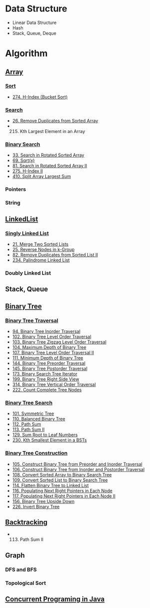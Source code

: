 # Data Structure

* Linear Data Structure
* Hash
* Stack, Queue, Deque


# Algorithm

## [Array](https://github.com/RagingPsyduck/Data-Structures-and-Algorithms-in-Java/tree/master/Array)
### [Sort](https://github.com/RagingPsyduck/Data-Structures-and-Algorithms-in-Java/tree/master/Array/Sort)
* [274. H-Index (Bucket Sort)](https://github.com/RagingPsyduck/Data-Structures-and-Algorithms-in-Java/tree/master/Array/Sort/274.%20H-Index)

### [Search](https://github.com/RagingPsyduck/Data-Structures-and-Algorithms-in-Java/tree/master/Array/Search)
* [26. Remove Duplicates from Sorted Array](https://github.com/RagingPsyduck/Data-Structures-and-Algorithms-in-Java/tree/master/Array/Search/26.%20Remove%20Duplicates%20from%20Sorted%20Array)
* 215. Kth Largest Element in an Array

### [Binary Search](https://github.com/RagingPsyduck/Data-Structures-and-Algorithms-in-Java/tree/master/Array/Binary%20Search)
* [33. Search in Rotated Sorted Array](https://github.com/RagingPsyduck/Data-Structures-and-Algorithms-in-Java/tree/master/Array/Binary%20Search/33.%20Search%20in%20Rotated%20Sorted%20Array)
* [69. Sqrt(x)](https://github.com/RagingPsyduck/Data-Structures-and-Algorithms-in-Java/tree/master/Array/Binary%20Search/69.%20Sqrt(x))
* [81. Search in Rotated Sorted Array II](https://github.com/RagingPsyduck/Data-Structures-and-Algorithms-in-Java/tree/master/Array/Binary%20Search/81.%20Search%20in%20Rotated%20Sorted%20Array%20II)
* [275. H-Index II](https://github.com/RagingPsyduck/Data-Structures-and-Algorithms-in-Java/tree/master/Array/Binary%20Search/275.%20H-Index%20II)
* [410. Split Array Largest Sum](https://github.com/RagingPsyduck/Data-Structures-and-Algorithms-in-Java/tree/master/Array/Binary%20Search/410.%20Split%20Array%20Largest%20Sum)

### Pointers

### String

## [LinkedList](https://github.com/RagingPsyduck/Data-Structures-and-Algorithms-in-Java/tree/master/LinkedList)

### [Singly Linked List](https://github.com/RagingPsyduck/Data-Structures-and-Algorithms-in-Java/tree/master/LinkedList/Singly%20Linked%20List)
* [21. Merge Two Sorted Lists](https://github.com/RagingPsyduck/Data-Structures-and-Algorithms-in-Java/tree/master/LinkedList/Singly%20Linked%20List/21.%20Merge%20Two%20Sorted%20Lists)
* [25. Reverse Nodes in k-Group](https://github.com/RagingPsyduck/Data-Structures-and-Algorithms-in-Java/tree/master/LinkedList/Singly%20Linked%20List/25.%20Reverse%20Nodes%20in%20k-Group)
* [82. Remove Duplicates from Sorted List II](https://github.com/RagingPsyduck/Data-Structures-and-Algorithms-in-Java/tree/master/LinkedList/Singly%20Linked%20List/82.%20Remove%20Duplicates%20from%20Sorted%20List%20II)
* [234. Palindrome Linked List](https://github.com/RagingPsyduck/Data-Structures-and-Algorithms-in-Java/tree/master/LinkedList/Singly%20Linked%20List/234.%20Palindrome%20Linked%20List)

### Doubly Linked List


## Stack, Queue

## [Binary Tree](https://github.com/RagingPsyduck/Data-Structures-and-Algorithms-in-Java/tree/master/Binary%20Tree)

### [Binary Tree Traversal](https://github.com/RagingPsyduck/Data-Structures-and-Algorithms-in-Java/tree/master/Binary%20Tree/Binary%20Tree%20Traversal)
* [94. Binary Tree Inorder Traversal](https://github.com/RagingPsyduck/Data-Structures-and-Algorithms-in-Java/tree/master/Binary%20Tree/Binary%20Tree%20Traversal/94.%20Binary%20Tree%20Inorder%20Traversal)
* [102. Binary Tree Level Order Traversal](https://github.com/RagingPsyduck/Data-Structures-and-Algorithms-in-Java/tree/master/Binary%20Tree/Binary%20Tree%20Traversal/102.%20Binary%20Tree%20Level%20Order%20Traversal)
* [103. Binary Tree Zigzag Level Order Traversal](https://github.com/RagingPsyduck/Data-Structures-and-Algorithms-in-Java/tree/master/Binary%20Tree/Binary%20Tree%20Traversal/103.%20Binary%20Tree%20Zigzag%20Level%20Order%20Traversal)
* [104. Maximum Depth of Binary Tree](https://github.com/RagingPsyduck/Data-Structures-and-Algorithms-in-Java/tree/master/Binary%20Tree/Binary%20Tree%20Traversal/104.%20Maximum%20Depth%20of%20Binary%20Tree)
* [107. Binary Tree Level Order Traversal II](https://github.com/RagingPsyduck/Data-Structures-and-Algorithms-in-Java/tree/master/Binary%20Tree/Binary%20Tree%20Traversal/107.%20Binary%20Tree%20Level%20Order%20Traversal%20II2)
* [111. Minimum Depth of Binary Tree](https://github.com/RagingPsyduck/Data-Structures-and-Algorithms-in-Java/tree/master/Binary%20Tree/Binary%20Tree%20Traversal/111.%20Minimum%20Depth%20of%20Binary%20Tree)
* [144. Binary Tree Preorder Traversal](https://github.com/RagingPsyduck/Data-Structures-and-Algorithms-in-Java/tree/master/Binary%20Tree/Binary%20Tree%20Traversal/144.%20Binary%20Tree%20Preorder%20Traversal)
* [145. Binary Tree Postorder Traversal](https://github.com/RagingPsyduck/Data-Structures-and-Algorithms-in-Java/tree/master/Binary%20Tree/Binary%20Tree%20Traversal/145.%20Binary%20Tree%20Postorder%20Traversal)
* [173. Binary Search Tree Iterator](https://github.com/RagingPsyduck/Data-Structures-and-Algorithms-in-Java/tree/master/Binary%20Tree/Binary%20Tree%20Traversal/173.%20Binary%20Search%20Tree%20Iterator)
* [199. Binary Tree Right Side View](https://github.com/RagingPsyduck/Data-Structures-and-Algorithms-in-Java/tree/master/Binary%20Tree/Binary%20Tree%20Traversal/199.%20Binary%20Tree%20Right%20Side%20View)
* [314. Binary Tree Vertical Order Traversal](https://github.com/RagingPsyduck/Data-Structures-and-Algorithms-in-Java/tree/master/Binary%20Tree/Binary%20Tree%20Traversal/314.%20Binary%20Tree%20Vertical%20Order%20Traversal)
* [222. Count Complete Tree Nodes](https://github.com/RagingPsyduck/Data-Structures-and-Algorithms-in-Java/tree/master/Binary%20Tree/Binary%20Tree%20Traversal/222.%20Count%20Complete%20Tree%20Nodes)

### [Binary Tree Search](https://github.com/RagingPsyduck/Data-Structures-and-Algorithms-in-Java/tree/master/Binary%20Tree/Binary%20Tree%20Search)
* [101. Symmetric Tree](https://github.com/RagingPsyduck/Data-Structures-and-Algorithms-in-Java/tree/master/Binary%20Tree/Binary%20Tree%20Search/101.%20Symmetric%20Tree)
* [110. Balanced Binary Tree](https://github.com/RagingPsyduck/Data-Structures-and-Algorithms-in-Java/tree/master/Binary%20Tree/Binary%20Tree%20Search/110.%20Balanced%20Binary%20Tree)
* [112. Path Sum](https://github.com/RagingPsyduck/Data-Structures-and-Algorithms-in-Java/tree/master/Binary%20Tree/Binary%20Tree%20Search/112.%20Path%20Sum)
* [113. Path Sum II](https://github.com/RagingPsyduck/Data-Structures-and-Algorithms-in-Java/tree/master/Binary%20Tree/Binary%20Tree%20Search/113.%20Path%20Sum%20II)
* [129. Sum Root to Leaf Numbers](https://github.com/RagingPsyduck/Data-Structures-and-Algorithms-in-Java/tree/master/Binary%20Tree/Binary%20Tree%20Search/129.%20Sum%20Root%20to%20Leaf%20Numbers)
* [230. Kth Smallest Element in a BSTs](https://github.com/RagingPsyduck/Data-Structures-and-Algorithms-in-Java/tree/master/Binary%20Tree/Binary%20Tree%20Search/230.%20Kth%20Smallest%20Element%20in%20a%20BST)


### [Binary Tree Construction](https://github.com/RagingPsyduck/Data-Structures-and-Algorithms-in-Java/tree/master/Binary%20Tree/Binary%20Tree%20Construcion)
* [105. Construct Binary Tree from Preorder and Inorder Traversal](https://github.com/RagingPsyduck/Data-Structures-and-Algorithms-in-Java/tree/master/Binary%20Tree/Binary%20Tree%20Construcion/105.%20Construct%20Binary%20Tree%20from%20Preorder%20and%20Inorder%20Traversal)
* [106. Construct Binary Tree from Inorder and Postorder Traversal](https://github.com/RagingPsyduck/Data-Structures-and-Algorithms-in-Java/tree/master/Binary%20Tree/Binary%20Tree%20Construcion/106.%20Construct%20Binary%20Tree%20from%20Inorder%20and%20Postorder%20Traversal)
* [108. Convert Sorted Array to Binary Search Tree](https://github.com/RagingPsyduck/Data-Structures-and-Algorithms-in-Java/tree/master/Binary%20Tree/Binary%20Tree%20Construcion/108.%20Convert%20Sorted%20Array%20to%20Binary%20Search%20Tree)
* [109. Convert Sorted List to Binary Search Tree](https://github.com/RagingPsyduck/Data-Structures-and-Algorithms-in-Java/tree/master/Binary%20Tree/Binary%20Tree%20Construcion/109.%20Convert%20Sorted%20List%20to%20Binary%20Search%20Tree)
* [114. Flatten Binary Tree to Linked List](https://github.com/RagingPsyduck/Data-Structures-and-Algorithms-in-Java/tree/master/Binary%20Tree/Binary%20Tree%20Construcion/114.%20Flatten%20Binary%20Tree%20to%20Linked%20List)
* [116. Populating Next Right Pointers in Each Node](https://github.com/RagingPsyduck/Data-Structures-and-Algorithms-in-Java/tree/master/Binary%20Tree/Binary%20Tree%20Construcion/116.%20Populating%20Next%20Right%20Pointers%20in%20Each%20Node)
* [117. Populating Next Right Pointers in Each Node II](https://github.com/RagingPsyduck/Data-Structures-and-Algorithms-in-Java/tree/master/Binary%20Tree/Binary%20Tree%20Construcion/117.%20Populating%20Next%20Right%20Pointers%20in%20Each%20Node%20II)
* [156. Binary Tree Upside Down](https://github.com/RagingPsyduck/Data-Structures-and-Algorithms-in-Java/tree/master/Binary%20Tree/Binary%20Tree%20Construcion/156.%20Binary%20Tree%20Upside%20Down)
* [226. Invert Binary Tree](https://github.com/RagingPsyduck/Data-Structures-and-Algorithms-in-Java/tree/master/Binary%20Tree/Binary%20Tree%20Construcion/226.%20Invert%20Binary%20Tree)

## [Backtracking](https://github.com/RagingPsyduck/Data-Structures-and-Algorithms-in-Java/tree/master/Backtracking)
* 113. Path Sum II


## Graph
### DFS and BFS
### Topological Sort

## [Concurrent Programing in Java](https://github.com/RagingPsyduck/Data-Structures-and-Algorithms-in-Java/tree/master/Concurrent%20Programing%20in%20Java)                                                   